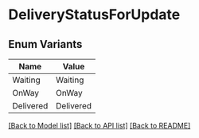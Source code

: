 # DeliveryStatusForUpdate

## Enum Variants

| Name | Value |
|---- | -----|
| Waiting | Waiting |
| OnWay | OnWay |
| Delivered | Delivered |


[[Back to Model list]](../README.md#documentation-for-models) [[Back to API list]](../README.md#documentation-for-api-endpoints) [[Back to README]](../README.md)


